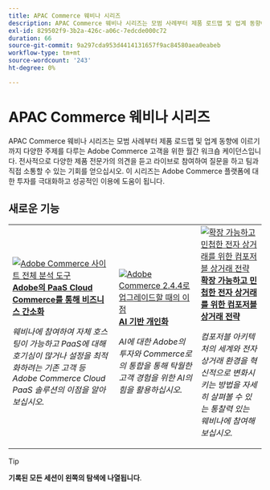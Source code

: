 ```yaml
---
title: APAC Commerce 웨비나 시리즈
description: APAC Commerce 웨비나 시리즈는 모범 사례부터 제품 로드맵 및 업계 동향에 이르기까지 다양한 주제를 다루는 Adobe Commerce 고객을 위한 월간 워크숍 케이던스입니다.
exl-id: 829502f9-3b2a-426c-a06c-7edcde000c72
duration: 66
source-git-commit: 9a297cda953d4414131657f9ac84580aea0eabeb
workflow-type: tm+mt
source-wordcount: '243'
ht-degree: 0%

---
```


# APAC Commerce 웨비나 시리즈

APAC Commerce 웨비나 시리즈는 모범 사례부터 제품 로드맵 및 업계 동향에 이르기까지 다양한 주제를 다루는 Adobe Commerce 고객을 위한 월간 워크숍 케이던스입니다. 전사적으로 다양한 제품 전문가의 의견을 듣고 라이브로 참여하여 질문을 하고 팀과 직접 소통할 수 있는 기회를 얻으십시오. 이 시리즈는 Adobe Commerce 플랫폼에 대한 투자를 극대화하고 성공적인 이용에 도움이 됩니다.

## 새로운 기능

<table>
<tr>
  <td>
    <a href="https://experienceleague.adobe.com/docs/events/apac-commerce-recordings/2023/adobes-paas-cloud-commerce.html">
      <img alt="Adobe Commerce 사이트 전체 분석 도구" src="https://video.tv.adobe.com/v/3419132?format=jpeg" />
    </a>
     <div>
      <a href="https://experienceleague.adobe.com/docs/events/apac-commerce-recordings/2023/adobes-paas-cloud-commerce.html">
        <strong>Adobe의 PaaS Cloud Commerce를 통해 비즈니스 간소화</strong>
      </a>
    </div>
    <p>
    <em>웨비나에 참여하여 자체 호스팅이 가능하고 PaaS에 대해 호기심이 많거나 설정을 최적화하려는 기존 고객 등 Adobe Commerce Cloud PaaS 솔루션의 이점을 알아보십시오.</em>
    <p>
  </td>
  <td>
    <a href="https://experienceleague.adobe.com/docs/events/apac-commerce-recordings/2023/ai-personalisation.html">
      <img alt="Adobe Commerce 2.4.4로 업그레이드할 때의 이점" src="https://video.tv.adobe.com/v/3419107?format=jpeg" />
    </a>
     <div>
      <a href="https://experienceleague.adobe.com/docs/events/apac-commerce-recordings/2023/ai-personalisation.html">
        <strong>AI 기반 개인화</strong>
      </a>
    </div>
    <p>
    <em>AI에 대한 Adobe의 투자와 Commerce로의 통합을 통해 탁월한 고객 경험을 위한 AI의 힘을 활용하십시오.</em>
    <p>
  </td>
  <td>
    <a href="https://experienceleague.adobe.com/docs/events/apac-commerce-recordings/2023/composable-commerce.html">
      <img alt="확장 가능하고 민첩한 전자 상거래를 위한 컴포저블 상거래 전략" src="https://video.tv.adobe.com/v/3420655?format=jpeg" />
    </a>
     <div>
      <a href="https://experienceleague.adobe.com/docs/events/apac-commerce-recordings/2023/composable-commerce.html">
        <strong>확장 가능하고 민첩한 전자 상거래를 위한 컴포저블 상거래 전략</strong>
      </a>
    </div>
    <p>
    <em>컴포저블 아키텍처의 세계와 전자 상거래 환경을 혁신적으로 변화시키는 방법을 자세히 살펴볼 수 있는 통찰력 있는 웨비나에 참여해 보십시오.</em>
    <p>
  </td>  
</tr>
</table>

>[!TIP]
>
>**기록된 모든 세션이 왼쪽의 탐색에 나열됩니다**.
